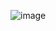 ![image](https://user-images.githubusercontent.com/88237437/159332052-99775fe6-21dc-4ae2-98ba-94413f8e63d0.png)
